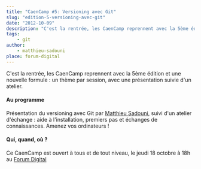 ```yaml
---
title: "CaenCamp #5: Versioning avec Git"
slug: "edition-5-versioning-avec-git"
date: "2012-10-09"
description: "C'est la rentrée, les CaenCamp reprennent avec la 5ème édition et une nouvelle formule : un thème par session, avec une présentation suivie d'un atelier"
tags:
    - git
author:
    - matthieu-sadouni
place: forum-digital
---
```


C'est la rentrée, les CaenCamp reprennent avec la 5ème édition et une nouvelle formule : un thème
par session, avec une présentation suivie d'un atelier.

#### Au programme

Présentation du versioning avec Git par [Matthieu Sadouni](http://twitter.com/msadouni), suivi d'un
atelier d'échange : aide à l'installation, premiers pas et échanges de connaissances. Amenez vos
ordinateurs !

#### Qui, quand, où ?

Ce CaenCamp est ouvert à tous et de tout niveau, le jeudi 18 octobre à 18h au
[Forum Digital](http://www.forum-digital.fr)
